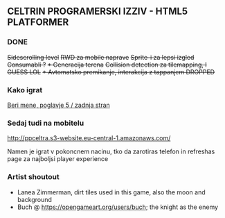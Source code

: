 ## CELTRIN PROGRAMERSKI IZZIV - HTML5 PLATFORMER
### DONE
~~Sidescrolling level~~
~~RWD za mobile naprave~~
~~Sprite-i za lepsi izgled~~
~~Consumabli ?~~
~~* Generacija terena~~
~~Collision detection za tilemapping, I GUESS LOL~~
~~* Avtomatsko premikanje, interakcija z tappanjem DROPPED~~
   
### Kako igrat

[Beri mene, poglavje 5 / zadnja stran](https://github.com/pecarprimoz/PP_CELTRA_GAME/blob/master/celtra_porocilo_pecar.pdf)

### Sedaj tudi na mobitelu

http://ppceltra.s3-website.eu-central-1.amazonaws.com/

Namen je igrat v pokoncnem nacinu, tko da zarotiras telefon in refreshas page za najboljsi player experience

### Artist shoutout

 * Lanea Zimmerman, dirt tiles used in this game, also the moon and background
 * Buch @ https://opengameart.org/users/buch; the knight as the enemy

